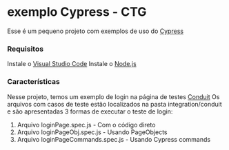 # exemplo Cypress - CTG
 
Esse é um pequeno projeto com exemplos de uso do [Cypress](https://cypress.io)

### Requisitos
Instale o [Visual Studio Code](https://code.visualstudio.com/download)
Instale o [Node.js](https://nodejs.org/en/download/)

### Características
Nesse projeto, temos um exemplo de login na página de testes [Conduit](https://react-redux.realworld.io/#/login)
Os arquivos com casos de teste estão localizados na pasta integration/conduit e são apresentadas 3 formas de executar o teste de login:
1. Arquivo loginPage.spec.js - Com o código direto
2. Arquivo loginPageObj.spec.js - Usando PageObjects
3. Arquivo loginPageCommands.spec.js - Usando Cypress commands

